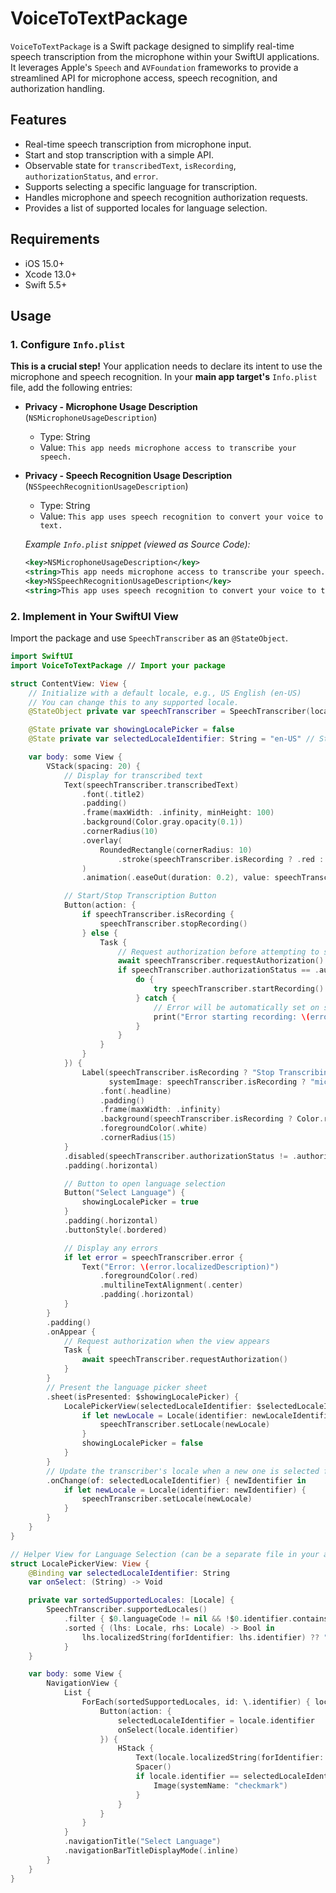 # VoiceToTextPackage

`VoiceToTextPackage` is a Swift package designed to simplify real-time speech transcription from the microphone within your SwiftUI applications. It leverages Apple's `Speech` and `AVFoundation` frameworks to provide a streamlined API for microphone access, speech recognition, and authorization handling.

## Features

-   Real-time speech transcription from microphone input.
-   Start and stop transcription with a simple API.
-   Observable state for `transcribedText`, `isRecording`, `authorizationStatus`, and `error`.
-   Supports selecting a specific language for transcription.
-   Handles microphone and speech recognition authorization requests.
-   Provides a list of supported locales for language selection.

## Requirements

-   iOS 15.0+
-   Xcode 13.0+
-   Swift 5.5+

## Usage

### 1. Configure `Info.plist`

**This is a crucial step!** Your application needs to declare its intent to use the microphone and speech recognition. In your **main app target's** `Info.plist` file, add the following entries:

-   **Privacy - Microphone Usage Description** (`NSMicrophoneUsageDescription`)
    -   Type: String
    -   Value: `This app needs microphone access to transcribe your speech.`
-   **Privacy - Speech Recognition Usage Description** (`NSSpeechRecognitionUsageDescription`)
    -   Type: String
    -   Value: `This app uses speech recognition to convert your voice to text.`

    _Example `Info.plist` snippet (viewed as Source Code):_

    ```xml
    <key>NSMicrophoneUsageDescription</key>
    <string>This app needs microphone access to transcribe your speech.</string>
    <key>NSSpeechRecognitionUsageDescription</key>
    <string>This app uses speech recognition to convert your voice to text.</string>
    ```

### 2. Implement in Your SwiftUI View

Import the package and use `SpeechTranscriber` as an `@StateObject`.

```swift
import SwiftUI
import VoiceToTextPackage // Import your package

struct ContentView: View {
    // Initialize with a default locale, e.g., US English (en-US)
    // You can change this to any supported locale.
    @StateObject private var speechTranscriber = SpeechTranscriber(locale: Locale(identifier: "en-US"))

    @State private var showingLocalePicker = false
    @State private var selectedLocaleIdentifier: String = "en-US" // Stores the currently chosen language

    var body: some View {
        VStack(spacing: 20) {
            // Display for transcribed text
            Text(speechTranscriber.transcribedText)
                .font(.title2)
                .padding()
                .frame(maxWidth: .infinity, minHeight: 100)
                .background(Color.gray.opacity(0.1))
                .cornerRadius(10)
                .overlay(
                    RoundedRectangle(cornerRadius: 10)
                        .stroke(speechTranscriber.isRecording ? .red : .clear, lineWidth: 2)
                )
                .animation(.easeOut(duration: 0.2), value: speechTranscriber.isRecording)

            // Start/Stop Transcription Button
            Button(action: {
                if speechTranscriber.isRecording {
                    speechTranscriber.stopRecording()
                } else {
                    Task {
                        // Request authorization before attempting to start
                        await speechTranscriber.requestAuthorization()
                        if speechTranscriber.authorizationStatus == .authorized {
                            do {
                                try speechTranscriber.startRecording()
                            } catch {
                                // Error will be automatically set on speechTranscriber.error
                                print("Error starting recording: \(error.localizedDescription)")
                            }
                        }
                    }
                }
            }) {
                Label(speechTranscriber.isRecording ? "Stop Transcribing" : "Start Transcribing",
                      systemImage: speechTranscriber.isRecording ? "mic.slash.fill" : "mic.fill")
                    .font(.headline)
                    .padding()
                    .frame(maxWidth: .infinity)
                    .background(speechTranscriber.isRecording ? Color.red : Color.blue)
                    .foregroundColor(.white)
                    .cornerRadius(15)
            }
            .disabled(speechTranscriber.authorizationStatus != .authorized && !speechTranscriber.isRecording)
            .padding(.horizontal)

            // Button to open language selection
            Button("Select Language") {
                showingLocalePicker = true
            }
            .padding(.horizontal)
            .buttonStyle(.bordered)

            // Display any errors
            if let error = speechTranscriber.error {
                Text("Error: \(error.localizedDescription)")
                    .foregroundColor(.red)
                    .multilineTextAlignment(.center)
                    .padding(.horizontal)
            }
        }
        .padding()
        .onAppear {
            // Request authorization when the view appears
            Task {
                await speechTranscriber.requestAuthorization()
            }
        }
        // Present the language picker sheet
        .sheet(isPresented: $showingLocalePicker) {
            LocalePickerView(selectedLocaleIdentifier: $selectedLocaleIdentifier) { newLocaleIdentifier in
                if let newLocale = Locale(identifier: newLocaleIdentifier) {
                    speechTranscriber.setLocale(newLocale)
                }
                showingLocalePicker = false
            }
        }
        // Update the transcriber's locale when a new one is selected from the picker
        .onChange(of: selectedLocaleIdentifier) { newIdentifier in
            if let newLocale = Locale(identifier: newIdentifier) {
                speechTranscriber.setLocale(newLocale)
            }
        }
    }
}

// Helper View for Language Selection (can be a separate file in your app)
struct LocalePickerView: View {
    @Binding var selectedLocaleIdentifier: String
    var onSelect: (String) -> Void

    private var sortedSupportedLocales: [Locale] {
        SpeechTranscriber.supportedLocales()
            .filter { $0.languageCode != nil && !$0.identifier.contains("@") }
            .sorted { (lhs: Locale, rhs: Locale) -> Bool in
                lhs.localizedString(forIdentifier: lhs.identifier) ?? "" < rhs.localizedString(forIdentifier: rhs.identifier) ?? ""
            }
    }

    var body: some View {
        NavigationView {
            List {
                ForEach(sortedSupportedLocales, id: \.identifier) { locale in
                    Button(action: {
                        selectedLocaleIdentifier = locale.identifier
                        onSelect(locale.identifier)
                    }) {
                        HStack {
                            Text(locale.localizedString(forIdentifier: locale.identifier) ?? locale.identifier)
                            Spacer()
                            if locale.identifier == selectedLocaleIdentifier {
                                Image(systemName: "checkmark")
                            }
                        }
                    }
                }
            }
            .navigationTitle("Select Language")
            .navigationBarTitleDisplayMode(.inline)
        }
    }
}
